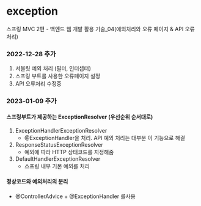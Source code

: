# exception
스프링 MVC 2편 - 백엔드 웹 개발 활용 기술_04(에외처리와 오류 페이지 & API 오류처리)

### 2022-12-28 추가
1. 서블릿 예외 처리 (필터, 인터셉터)
2. 스프링 부트를 사용한 오류페이지 설정
3. API 오류처리
수정중

### 2023-01-09 추가
#### 스프링부트가 제공하는 ExceptionResolver (우선순위 순서대로)
1. ExceptionHandlerExceptionResolver
    - @ExceptionHandler을 처리. API 예외 처리는 대부분 이 기능으로 해결
2. ResponseStatusExceptionResolver
    - 예외에 따라 HTTP 상태코드를 지정해줌
3. DefaultHandlerExceptionResolver
    - 스프링 내부 기본 예외를 처리
#### 정상코드와 예외처리의 분리
- @ControllerAdvice + @ExceptionHandler 를사용
